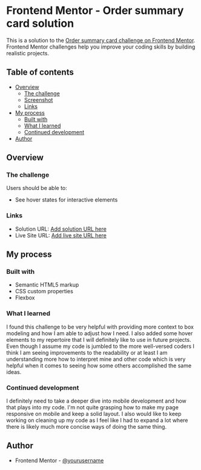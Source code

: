 # Frontend Mentor - Order summary card solution

This is a solution to the [Order summary card challenge on Frontend Mentor](https://www.frontendmentor.io/challenges/order-summary-component-QlPmajDUj). Frontend Mentor challenges help you improve your coding skills by building realistic projects. 

## Table of contents

- [Overview](#overview)
  - [The challenge](#the-challenge)
  - [Screenshot](#screenshot)
  - [Links](#links)
- [My process](#my-process)
  - [Built with](#built-with)
  - [What I learned](#what-i-learned)
  - [Continued development](#continued-development)
- [Author](#author)

## Overview

### The challenge

Users should be able to:

- See hover states for interactive elements

### Links

- Solution URL: [Add solution URL here]([https://your-solution-url.com](https://primehouston.github.io/order-summary-component-challenge/))
- Live Site URL: [Add live site URL here]([https://your-live-site-url.com](https://primehouston.github.io/order-summary-component-challenge/))

## My process

### Built with

- Semantic HTML5 markup
- CSS custom properties
- Flexbox

### What I learned

I found this challenge to be very helpful with providing more context to box modeling and how I am able to adjust how I need. I also added some hover elements to my repertoire that I will definitely like to use in future projects. Even though I assume my code is jumbled to the more well-versed coders I think I am seeing improvements to the readability or at least I am understanding more how to interpret mine and other code which is very helpful when it comes to seeing how some others accomplished the same ideas. 
### Continued development

I definitely need to take a deeper dive into mobile development and how that plays into my code. I'm not quite grasping how to make my page responsive on mobile and keep a solid layout. I also would like to keep working on cleaning up my code as I feel like I had to expand a lot where there is likely much more concise ways of doing the same thing. 

## Author

- Frontend Mentor - [@yourusername](https://www.frontendmentor.io/profile/PrimeHouston)


